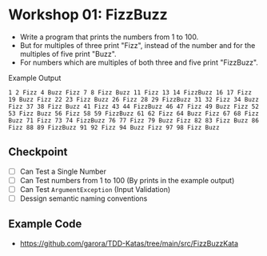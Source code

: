 # Workshop 01: FizzBuzz

- Write a program that prints the numbers from 1 to 100. 
- But for multiples of three print "Fizz", instead of the number and for the multiples of five print "Buzz".
- For numbers which are multiples of both
  three and five print "FizzBuzz".

Example Output

```
1 2 Fizz 4 Buzz Fizz 7 8 Fizz Buzz 11 Fizz 13 14 FizzBuzz 16 17 Fizz 19 Buzz Fizz 22 23 Fizz Buzz 26 Fizz 28 29 FizzBuzz 31 32 Fizz 34 Buzz Fizz 37 38 Fizz Buzz 41 Fizz 43 44 FizzBuzz 46 47 Fizz 49 Buzz Fizz 52 53 Fizz Buzz 56 Fizz 58 59 FizzBuzz 61 62 Fizz 64 Buzz Fizz 67 68 Fizz Buzz 71 Fizz 73 74 FizzBuzz 76 77 Fizz 79 Buzz Fizz 82 83 Fizz Buzz 86 Fizz 88 89 FizzBuzz 91 92 Fizz 94 Buzz Fizz 97 98 Fizz Buzz
```

## Checkpoint
- [ ] Can Test a Single Number
- [ ] Can Test numbers from 1 to 100 (By prints in the example output)
- [ ] Can Test `ArgumentException` (Input Validation)
- [ ] Dessign semantic naming conventions
 
## Example Code

- https://github.com/garora/TDD-Katas/tree/main/src/FizzBuzzKata
